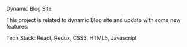 Dynamic Blog Site

This project is related to dynamic Blog site and update with some new features.

Tech Stack: React, Redux, CSS3, HTML5, Javascript